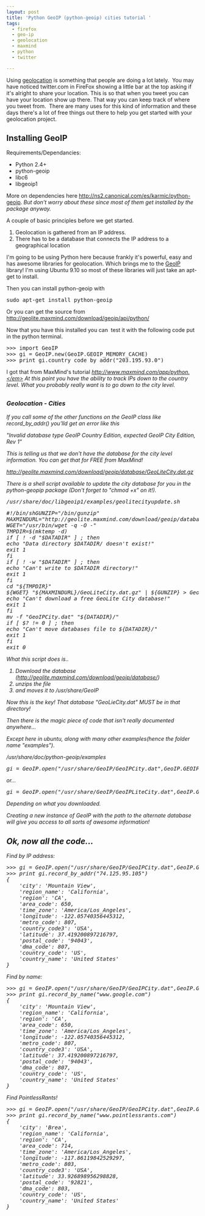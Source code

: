 ```yaml
---
layout: post
title: 'Python GeoIP (python-geoip) cities tutorial '
tags:
  - firefox
  - geo-ip
  - geolocation
  - maxmind
  - python
  - twitter

---
```


Using <a title="Wikipedia Geolocation" href="http://en.wikipedia.org/wiki/Geolocation">geolocation</a> is something that people are doing a lot lately.  You may have noticed twitter.com in FireFox showing a little bar at the top asking if it's alright to share your location. This is so that when you tweet you can have your location show up there. That way you can keep track of where you tweet from.  There are many uses for this kind of information and these days there's a lot of free things out there to help you get started with your geolocation project.
<h2>Installing GeoIP</h2>
Requirements/Dependancies:
<ul>
	<li>Python 2.4+</li>
	<li>python-geoip</li>
	<li>libc6</li>
	<li>libgeoip1</li>
</ul>
More on dependencies here <a title="Ubuntu Karmic GeoIP python-geoip" href="http://ns2.canonical.com/es/karmic/python-geoip">http://ns2.canonical.com/es/karmic/python-geoip</a>. <em>But don't worry about these since most of them get installed by the package anyway.</em>

A couple of basic principles before we get started.
<ol>
	<li>Geolocation is gathered from an IP address.</li>
	<li>There has to be a database that connects the IP address to a geographical location</li>
</ol>
I'm going to be using Python here because frankly it's powerful, easy and has awesome libraries for geolocation. Which brings me to the <a title="Ubuntu Karmic GeoIP python-geoip" href="http://ns2.canonical.com/es/karmic/python-geoip">GeoIP</a> library! I'm using Ubuntu 9.10 so most of these libraries will just take an apt-get to install.

Then you can install python-geoip with
<pre>sudo apt-get install python-geoip</pre>
Or you can get the source from <a title="MaxMind GeoIP python" href="http://geolite.maxmind.com/download/geoip/api/python/">http://geolite.maxmind.com/download/geoip/api/python/</a>

Now that you have this installed you can  test it with the following code put in the python terminal.
<pre>&gt;&gt;&gt; import GeoIP
&gt;&gt;&gt; gi = GeoIP.new(GeoIP.GEOIP_MEMORY_CACHE)
&gt;&gt;&gt; print gi.country_code_by_addr("203.195.93.0")</pre>
I got that from MaxMind's tutorial <a title="MaxMind GeoIP tutorial" href="http://www.maxmind.com/app/python"><em>http://www.maxmind.com/app/python.</em></a><em> </em>At this point you have the ability to track IPs down to the country level. What you probably really want is to go down to the city level.
<h2><span style="font-size: medium;">Geolocation - Cities</span></h2>
If you call some of the other functions on the GeoIP class like record_by_addr() you'lld get an error like this

<em>"Invalid database type GeoIP Country Edition, expected GeoIP City Edition, Rev 1"</em>

<em><!--more-->
</em>

This is telling us that we don't have the database for the city level information. You can get that for FREE from MaxMind!

<a title="GeoIP City database MaxMind" href="http://geolite.maxmind.com/download/geoip/database/GeoLiteCity.dat.gz"><em>http://geolite.maxmind.com/download/geoip/database/GeoLiteCity.dat.gz</em></a>

There is a shell script available to update the city database for you in the python-geopip package (Don't forget to "chmod +x" on it!).
<pre>/usr/share/doc/libgeoip1/examples/geolitecityupdate.sh</pre>
<pre>#!/bin/shGUNZIP="/bin/gunzip"
MAXMINDURL="http://geolite.maxmind.com/download/geoip/database/"
WGET="/usr/bin/wget -q -O -"
TMPDIR=$(mktemp -d)
if [ ! -d "$DATADIR" ] ; then
echo "Data directory $DATADIR/ doesn't exist!"
exit 1
fi
if [ ! -w "$DATADIR" ] ; then
echo "Can't write to $DATADIR directory!"
exit 1
fi
cd "${TMPDIR}"
${WGET} "${MAXMINDURL}/GeoLiteCity.dat.gz" | ${GUNZIP} &gt; GeoIPCity.datif [ $? != 0 ] ; then
echo "Can't download a free GeoLite City database!"
exit 1
fi
mv -f "GeoIPCity.dat" "${DATADIR}/"
if [ $? != 0 ] ; then
echo "Can't move databases file to ${DATADIR}/"
exit 1
fi
exit 0</pre>
What this script does is..
<ol>
	<li>Download the database (<a title="GeoIP Databases" href="http://geolite.maxmind.com/download/geoip/database/">http://geolite.maxmind.com/download/geoip/database/</a>)</li>
	<li>unzips the file</li>
	<li>and moves it to /usr/share/GeoIP</li>
</ol>
Now this is the key! That database "GeoLieCity.dat" MUST be in that directory!

Then there is the magic piece of code that isn't really documented anywhere...

Except here in ubuntu, along with many other examples(hence the folder name "examples").

<em>/usr/share/doc/python-geoip/examples</em>
<pre>gi = GeoIP.open("/usr/share/GeoIP/GeoIPCity.dat",GeoIP.GEOIP_STANDARD)</pre>
or...
<pre>gi = GeoIP.open("/usr/share/GeoIP/GeoIPLiteCity.dat",GeoIP.GEOIP_STANDARD)</pre>
Depending on what you downloaded.

Creating a new instance of GeoIP with the path to the alternate database will give you access to all sorts of awesome information!
<h2>Ok, now all the code...</h2>
Find by IP address:
<pre>&gt;&gt;&gt; gi = GeoIP.open("/usr/share/GeoIP/GeoIPCity.dat",GeoIP.GEOIP_STANDARD)
&gt;&gt;&gt; print gi.record_by_addr("74.125.95.105")
{
    'city': 'Mountain View',
    'region_name': 'California',
    'region': 'CA',
    'area_code': 650,
    'time_zone': 'America/Los_Angeles',
    'longitude': -122.05740356445312,
    'metro_code': 807,
    'country_code3': 'USA',
    'latitude': 37.419200897216797,
    'postal_code': '94043',
    'dma_code': 807,
    'country_code': 'US',
    'country_name': 'United States'
}</pre>
Find by name:
<pre>&gt;&gt;&gt; gi = GeoIP.open("/usr/share/GeoIP/GeoIPCity.dat",GeoIP.GEOIP_STANDARD)
&gt;&gt;&gt; print gi.record_by_name("www.google.com")
{
    'city': 'Mountain View',
    'region_name': 'California',
    'region': 'CA',
    'area_code': 650,
    'time_zone': 'America/Los_Angeles',
    'longitude': -122.05740356445312,
    'metro_code': 807,
    'country_code3': 'USA',
    'latitude': 37.419200897216797,
    'postal_code': '94043',
    'dma_code': 807,
    'country_code': 'US',
    'country_name': 'United States'
}</pre>
Find PointlessRants!
<pre>&gt;&gt;&gt; gi = GeoIP.open("/usr/share/GeoIP/GeoIPCity.dat",GeoIP.GEOIP_STANDARD)
&gt;&gt;&gt; print gi.record_by_name("www.pointlessrants.com")
{
    'city': 'Brea',
    'region_name': 'California',
    'region': 'CA',
    'area_code': 714,
    'time_zone': 'America/Los_Angeles',
    'longitude': -117.86119842529297,
    'metro_code': 803,
    'country_code3': 'USA',
    'latitude': 33.926898956298828,
    'postal_code': '92821',
    'dma_code': 803,
    'country_code': 'US',
    'country_name': 'United States'
}</pre>
